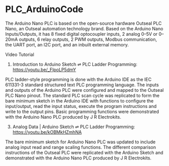 # PLC_ArduinoCode

The Arduino Nano PLC is based on the open-source hardware Outseal PLC Nano, an Outseal automation technology brand. Based on the Arduino Nano Inputs/Outputs, it has 8 fixed digital optocoupler inputs, 2 analog 0–5V or 0–20mA outputs, 6 relay outputs, 2 PWM outputs, Modbus communication, the UART port, an I2C port, and an inbuilt external memory.

Video Tutorial
1. Introduction to Arduino Sketch ⇌ PLC Ladder Programming: https://youtu.be/_FlpoLP5dmY

PLC ladder-style programming is done with the Arduino IDE as the IEC 611331-3 standard structured text PLC programming language. The inputs and outputs of the Arduino PLC were configured and mapped to the Outseal PLC Nano pinout. The standard PLC scan cycle was replicated to form the bare minimum sketch in the Arduino IDE with functions to configure the input/output, read the input status, execute the program instructions and write to the output pins. Basic programming functions were demonstrated with the Arduino Nano PLC produced by J R Electrokits.

3. Analog Data | Arduino Sketch ⇌ PLC Ladder Programming: https://youtu.be/kOBMkHZmhNA

The bare minimum sketch for Arduino Nano PLC was updated to include analog input read and range scaling functions. The different comparison instructions of the Outseal PLC were replicated with the Arduino Sketch and demonstrated with the Arduino Nano PLC produced by J R Electrokits.
